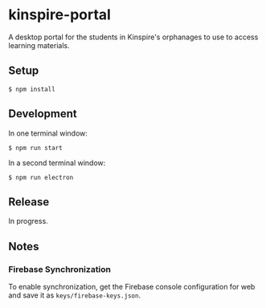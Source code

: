 # kinspire-portal
A desktop portal for the students in Kinspire's orphanages to use to access learning materials.

## Setup
```
$ npm install
```

## Development
In one terminal window:
```
$ npm run start
```

In a second terminal window:
```
$ npm run electron
```

## Release
In progress.

## Notes
### Firebase Synchronization
To enable synchronization, get the Firebase console configuration for web and
save it as `keys/firebase-keys.json`.
